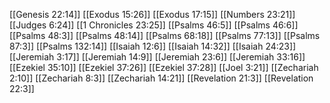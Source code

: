 [[Genesis 22:14]]
[[Exodus 15:26]]
[[Exodus 17:15]]
[[Numbers 23:21]]
[[Judges 6:24]]
[[1 Chronicles 23:25]]
[[Psalms 46:5]]
[[Psalms 46:6]]
[[Psalms 48:3]]
[[Psalms 48:14]]
[[Psalms 68:18]]
[[Psalms 77:13]]
[[Psalms 87:3]]
[[Psalms 132:14]]
[[Isaiah 12:6]]
[[Isaiah 14:32]]
[[Isaiah 24:23]]
[[Jeremiah 3:17]]
[[Jeremiah 14:9]]
[[Jeremiah 23:6]]
[[Jeremiah 33:16]]
[[Ezekiel 35:10]]
[[Ezekiel 37:26]]
[[Ezekiel 37:28]]
[[Joel 3:21]]
[[Zechariah 2:10]]
[[Zechariah 8:3]]
[[Zechariah 14:21]]
[[Revelation 21:3]]
[[Revelation 22:3]]
